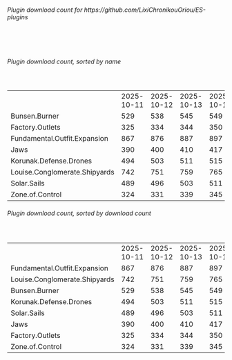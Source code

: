 <h6>Plugin download count for https://github.com/LixiChronikouOriou/ES-plugins</h6><br>
<br>
<h6>Plugin download count, sorted by name</h6><sub><sup><br>
<table>
	<tr>
		<td></td>
		<td>2025-10-11</td>
		<td>2025-10-12</td>
		<td>2025-10-13</td>
		<td>2025-10-14</td>
		<td>2025-10-15</td>
		<td>2025-10-16</td>
		<td>2025-10-17</td>
		<td>today +</td>
	</tr>
	<tr>
		<td>Bunsen.Burner</td>
		<td>529</td>
		<td>538</td>
		<td>545</td>
		<td>549</td>
		<td>560</td>
		<td>568</td>
		<td>575</td>
		<td>+ 7</td>
	</tr>
	<tr>
		<td>Factory.Outlets</td>
		<td>325</td>
		<td>334</td>
		<td>344</td>
		<td>350</td>
		<td>359</td>
		<td>369</td>
		<td>377</td>
		<td>+ 8</td>
	</tr>
	<tr>
		<td>Fundamental.Outfit.Expansion</td>
		<td>867</td>
		<td>876</td>
		<td>887</td>
		<td>897</td>
		<td>907</td>
		<td>915</td>
		<td>928</td>
		<td>+ 13</td>
	</tr>
	<tr>
		<td>Jaws</td>
		<td>390</td>
		<td>400</td>
		<td>410</td>
		<td>417</td>
		<td>424</td>
		<td>433</td>
		<td>440</td>
		<td>+ 7</td>
	</tr>
	<tr>
		<td>Korunak.Defense.Drones</td>
		<td>494</td>
		<td>503</td>
		<td>511</td>
		<td>515</td>
		<td>523</td>
		<td>532</td>
		<td>539</td>
		<td>+ 7</td>
	</tr>
	<tr>
		<td>Louise.Conglomerate.Shipyards</td>
		<td>742</td>
		<td>751</td>
		<td>759</td>
		<td>765</td>
		<td>773</td>
		<td>783</td>
		<td>791</td>
		<td>+ 8</td>
	</tr>
	<tr>
		<td>Solar.Sails</td>
		<td>489</td>
		<td>496</td>
		<td>503</td>
		<td>511</td>
		<td>520</td>
		<td>530</td>
		<td>536</td>
		<td>+ 6</td>
	</tr>
	<tr>
		<td>Zone.of.Control</td>
		<td>324</td>
		<td>331</td>
		<td>339</td>
		<td>345</td>
		<td>353</td>
		<td>361</td>
		<td>369</td>
		<td>+ 8</td>
	</tr>
</table>
</sub></sup>
<h6>Plugin download count, sorted by download count</h6><sub><sup><br>
<table>
	<tr>
		<td></td>
		<td>2025-10-11</td>
		<td>2025-10-12</td>
		<td>2025-10-13</td>
		<td>2025-10-14</td>
		<td>2025-10-15</td>
		<td>2025-10-16</td>
		<td>2025-10-17</td>
		<td>today +</td>
	</tr>
	<tr>
		<td>Fundamental.Outfit.Expansion</td>
		<td>867</td>
		<td>876</td>
		<td>887</td>
		<td>897</td>
		<td>907</td>
		<td>915</td>
		<td>928</td>
		<td>+ 13</td>
	</tr>
	<tr>
		<td>Louise.Conglomerate.Shipyards</td>
		<td>742</td>
		<td>751</td>
		<td>759</td>
		<td>765</td>
		<td>773</td>
		<td>783</td>
		<td>791</td>
		<td>+ 8</td>
	</tr>
	<tr>
		<td>Bunsen.Burner</td>
		<td>529</td>
		<td>538</td>
		<td>545</td>
		<td>549</td>
		<td>560</td>
		<td>568</td>
		<td>575</td>
		<td>+ 7</td>
	</tr>
	<tr>
		<td>Korunak.Defense.Drones</td>
		<td>494</td>
		<td>503</td>
		<td>511</td>
		<td>515</td>
		<td>523</td>
		<td>532</td>
		<td>539</td>
		<td>+ 7</td>
	</tr>
	<tr>
		<td>Solar.Sails</td>
		<td>489</td>
		<td>496</td>
		<td>503</td>
		<td>511</td>
		<td>520</td>
		<td>530</td>
		<td>536</td>
		<td>+ 6</td>
	</tr>
	<tr>
		<td>Jaws</td>
		<td>390</td>
		<td>400</td>
		<td>410</td>
		<td>417</td>
		<td>424</td>
		<td>433</td>
		<td>440</td>
		<td>+ 7</td>
	</tr>
	<tr>
		<td>Factory.Outlets</td>
		<td>325</td>
		<td>334</td>
		<td>344</td>
		<td>350</td>
		<td>359</td>
		<td>369</td>
		<td>377</td>
		<td>+ 8</td>
	</tr>
	<tr>
		<td>Zone.of.Control</td>
		<td>324</td>
		<td>331</td>
		<td>339</td>
		<td>345</td>
		<td>353</td>
		<td>361</td>
		<td>369</td>
		<td>+ 8</td>
	</tr>
</table>
</sub></sup>
